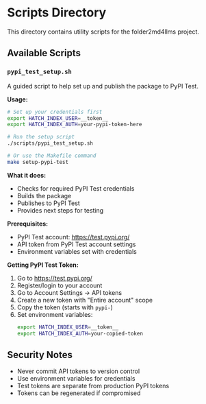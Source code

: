 # Scripts Directory

This directory contains utility scripts for the folder2md4llms project.

## Available Scripts

### `pypi_test_setup.sh`

A guided script to help set up and publish the package to PyPI Test.

**Usage:**
```bash
# Set up your credentials first
export HATCH_INDEX_USER=__token__
export HATCH_INDEX_AUTH=your-pypi-token-here

# Run the setup script
./scripts/pypi_test_setup.sh

# Or use the Makefile command
make setup-pypi-test
```

**What it does:**
- Checks for required PyPI Test credentials
- Builds the package
- Publishes to PyPI Test
- Provides next steps for testing

**Prerequisites:**
- PyPI Test account: https://test.pypi.org/
- API token from PyPI Test account settings
- Environment variables set with credentials

**Getting PyPI Test Token:**
1. Go to https://test.pypi.org/
2. Register/login to your account
3. Go to Account Settings → API tokens
4. Create a new token with "Entire account" scope
5. Copy the token (starts with `pypi-`)
6. Set environment variables:
   ```bash
   export HATCH_INDEX_USER=__token__
   export HATCH_INDEX_AUTH=your-copied-token
   ```

## Security Notes

- Never commit API tokens to version control
- Use environment variables for credentials
- Test tokens are separate from production PyPI tokens
- Tokens can be regenerated if compromised
